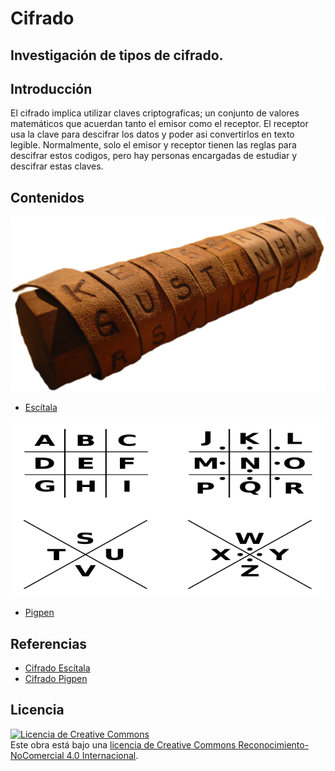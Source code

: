 # Cifrado

## Investigación de tipos de cifrado.

## Introducción

El cifrado implica utilizar claves criptograficas; un conjunto de valores matemáticos que acuerdan tanto el emisor como el receptor. 
El receptor usa la clave para descifrar los datos y poder asi convertirlos en texto legible. 
Normalmente, solo el emisor y receptor tienen las reglas para descifrar estos codigos, pero hay personas encargadas de estudiar y descifrar estas claves.

## Contenidos

![Escítala](/ICifrado/Skytale.png)

- [Escítala](/Cifrados/Escítala.md)

![Pigpen](/ICifrado/Pigpen_cipher_key.svg.png)

- [Pigpen](/Cifrados/Escítala.md)

## Referencias

- [Cifrado Escítala](https://museo.inf.upv.es/blog/2021/05/14/escitala-espartana/)
- [Cifrado Pigpen](https://es.wikipedia.org/wiki/Cifrado_francmas%C3%B3n)


## Licencia

<a rel="license" href="http://creativecommons.org/licenses/by-nc/4.0/"><img alt="Licencia de Creative Commons" style="border-width:0" src="https://i.creativecommons.org/l/by-nc/4.0/88x31.png" /></a><br />Este obra está bajo una <a rel="license" href="http://creativecommons.org/licenses/by-nc/4.0/">licencia de Creative Commons Reconocimiento-NoComercial 4.0 Internacional</a>.
